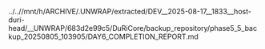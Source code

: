 ../..//mnt/h/ARCHIVE/.UNWRAP/extracted/DEV__2025-08-17__1833__host-duri-head/__UNWRAP/683d2e99c5/DuRiCore/backup_repository/phase5_5_backup_20250805_103905/DAY6_COMPLETION_REPORT.md